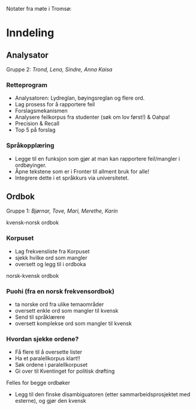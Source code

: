 Notater fra møte i Tromsø:

# Inndeling

## Analysator

Gruppe 2: *Trond, Lena, Sindre, Anna Kaisa*

###  Retteprogram

* Analysatoren: Lydreglan, bøyingsreglan og flere ord.
* Lag prosess for å rapportere feil
* Forslagsmekanismen
* Analysere feilkorpus fra studenter (søk om lov først!) & Oahpa!
* Precision & Recall
* Top 5 på forslag

###  Språkopplæring

* Legge til en funksjon som gjør at man kan rapportere feil/mangler i ordbøyinger.
* Åpne tekstene som er i Fronter til allment bruk for alle!
* Integrere dette i et språkkurs via universitetet.

##  Ordbok

Gruppe 1: *Bjørnar, Tove, Mari, Merethe, Karin*

kvensk-norsk ordbok

###  Korpuset
* Lag frekvensliste fra Korpuset
* sjekk hvilke ord som mangler
* oversett og legg til i ordboka

norsk-kvensk ordbok

###  Puohi (fra en norsk frekvensordbok)

* ta norske ord fra ulike temaområder
* oversett enkle ord som mangler til kvensk
* Send til språklærere
* oversett komplekse ord  som mangler til kvensk

###  Hvordan sjekke ordene?

* Få flere til å oversette lister
* Ha et paralellkorpus klart!!
* Søk ordene i paralellkorpuset
* Gi over til Kventinget for politisk drøfting

Felles for begge ordbøker
* Legg til den finske disambiguatoren (etter sammarbeidsprosjektet med esterne), og gjør den kvensk
